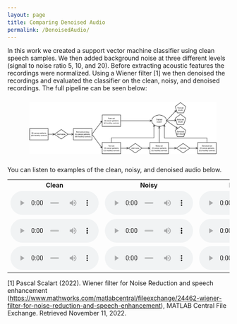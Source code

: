 ```yaml
---
layout: page
title: Comparing Denoised Audio
permalink: /DenoisedAudio/
---
```


In this work we created a support vector machine classifier using clean speech samples. We then added background noise at three different levels (signal to noise ratio 5, 10, and 20). Before extracting acoustic features the recordings were normalized. Using a Wiener filter [1] we then denoised the recordings and evaluated the classifier on the clean, noisy, and denoised recordings. The full pipeline can be seen below:

<figure>
  <img  width="500"  src="/images/ExperimentPipeline.png" style="margin:10px 10px">
</figure>

You can listen to examples of the clean, noisy, and denoised audio below. 

<table>
  <tr>
    <th>Clean</th>
    <th>Noisy</th>
    <th>Denoised</th>
  </tr>
  <tr>
    <td><audio controls style="width: 200px;">
  <source src="/Audio/clean_1027-i_n.wav" type="audio/wav">
Your browser does not support the audio element.
</audio></td>
    <td><audio controls style="width: 200px;">
  <source src="/Audio/noisy_1027-i_n.wav" type="audio/wav">
Your browser does not support the audio element.
</audio></td>
    <td><audio controls style="width: 200px;">
  <source src="/Audio/denoised_1027-i_n.wav" type="audio/wav">
Your browser does not support the audio element.
</audio></td>
  </tr>
  <tr>
    <td><audio controls style="width: 200px;">
  <source src="/Audio/clean_1336-i_n.wav" type="audio/wav">
Your browser does not support the audio element.
</audio></td>
    <td><audio controls style="width: 200px;">
  <source src="/Audio/noisy_1336-i_n.wav" type="audio/wav">
Your browser does not support the audio element.
</audio></td>
    <td><audio controls style="width: 200px;">
  <source src="/Audio/denoised_1336-i_n.wav" type="audio/wav">
Your browser does not support the audio element.
</audio></td>
  </tr>
    <tr>
    <td><audio controls style="width: 200px;">
  <source src="/Audio/clean_1974-u_n.wav" type="audio/wav">
Your browser does not support the audio element.
</audio></td>
    <td><audio controls style="width: 200px;">
  <source src="/Audio/noisy_1974-u_n.wav" type="audio/wav">
Your browser does not support the audio element.
</audio></td>
    <td><audio controls style="width: 200px;">
  <source src="/Audio/denoised_1974-u_n.wav" type="audio/wav">
Your browser does not support the audio element.
</audio></td>
  </tr>
</table>

[1] Pascal Scalart (2022). Wiener filter for Noise Reduction and speech enhancement (https://www.mathworks.com/matlabcentral/fileexchange/24462-wiener-filter-for-noise-reduction-and-speech-enhancement), MATLAB Central File Exchange. Retrieved November 11, 2022.



